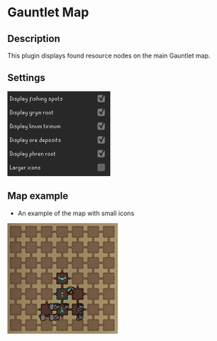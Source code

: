 # Gauntlet Map

## Description
This plugin displays found resource nodes on the main Gauntlet map.

## Settings
![settings](images/settings.png)

## Map example
- An example of the map with small icons

![resource map](images/resource_map.png)